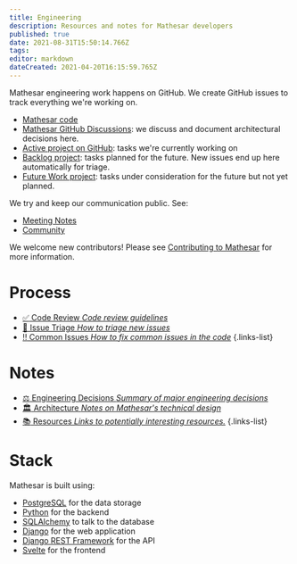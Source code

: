 ```yaml
---
title: Engineering
description: Resources and notes for Mathesar developers
published: true
date: 2021-08-31T15:50:14.766Z
tags: 
editor: markdown
dateCreated: 2021-04-20T16:15:59.765Z
---
```


Mathesar engineering work happens on GitHub. We create GitHub issues to track everything we're working on.

- [Mathesar code](https://github.com/centerofci/mathesar)
- [Mathesar GitHub Discussions](https://github.com/centerofci/mathesar/discussions): we discuss and document architectural decisions here.
- [Active project on GitHub](https://github.com/centerofci/mathesar/projects/1): tasks we're currently working on
- [Backlog project](https://github.com/centerofci/mathesar/projects/2): tasks planned for the future. New issues end up here automatically for triage.
- [Future Work project](https://github.com/centerofci/mathesar/projects/3): tasks under consideration for the future but not yet planned.

We try and keep our communication public. See:
- [Meeting Notes](/meeting-notes)
- [Community](/community)

We welcome new contributors! Please see [Contributing to Mathesar](/community/contributing) for more information.

# Process
- [:white_check_mark: Code Review *Code review guidelines*](/engineering/code-review)
- [:hospital: Issue Triage *How to triage new issues*](/engineering/issue-triage)
- [:bangbang: Common Issues *How to fix common issues in the code*](/engineering/common-issues)
{.links-list}

# Notes
- [:balance_scale: Engineering Decisions *Summary of major engineering decisions*](/engineering/decisions)
- [:classical_building: Architecture *Notes on Mathesar's technical design*](/engineering/architecture)
- [:books: Resources *Links to potentially interesting resources.*](/engineering/resources)
{.links-list}

# Stack
Mathesar is built using:
- [PostgreSQL](https://www.postgresql.org/) for the data storage
- [Python](https://www.python.org/) for the backend
- [SQLAlchemy](https://www.sqlalchemy.org/) to talk to the database
- [Django](https://www.djangoproject.com/) for the web application
- [Django REST Framework](https://www.django-rest-framework.org/) for the API 
- [Svelte](https://svelte.dev/) for the frontend
